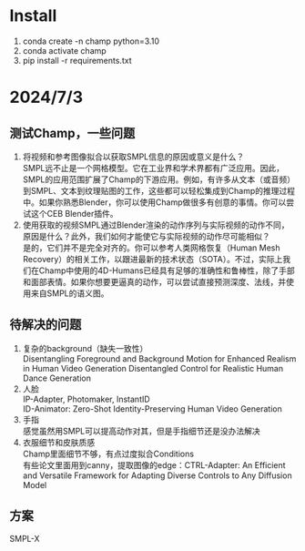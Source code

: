 # Install
1. conda create -n champ python=3.10
2. conda activate champ
3. pip install -r requirements.txt

# 2024/7/3
## 测试Champ，一些问题
1. 将视频和参考图像拟合以获取SMPL信息的原因或意义是什么？  
SMPL远不止是一个网格模型。它在工业界和学术界都有广泛应用。因此，SMPL的应用范围扩展了Champ的下游应用。例如，有许多从文本（或音频）到SMPL、文本到纹理贴图的工作，这些都可以轻松集成到Champ的推理过程中。如果你熟悉Blender，你可以使用Champ做很多有创意的事情。你可以尝试这个CEB Blender插件。  
2. 使用获取的视频SMPL通过Blender渲染的动作序列与实际视频的动作不同，原因是什么？此外，我们如何才能使它与实际视频的动作尽可能相似？  
是的，它们并不是完全对齐的。你可以参考人类网格恢复（Human Mesh Recovery）的相关工作，以跟进最新的技术状态（SOTA）。不过，实际上我们在Champ中使用的4D-Humans已经具有足够的准确性和鲁棒性，除了手部和面部表情。如果你想要更逼真的动作，可以尝试直接预测深度、法线，并使用来自SMPL的语义图。

## 待解决的问题
1. 复杂的background（缺失一致性）  
Disentangling Foreground and Background Motion for Enhanced Realism in Human Video Generation
Disentangled Control for Realistic Human Dance Generation
2. 人脸  
IP-Adapter, Photomaker, InstantID  
ID-Animator: Zero-Shot Identity-Preserving Human Video Generation  
3. 手指  
感觉虽然用SMPL可以提高动作对其，但是手指细节还是没办法解决  
4. 衣服细节和皮肤质感  
Champ里面细节不够，有点过度拟合Conditions  
有些论文里面用到canny，提取图像的edge：CTRL-Adapter: An Efficient and Versatile Framework for Adapting Diverse Controls to Any Diffusion Model
## 方案
SMPL-X


